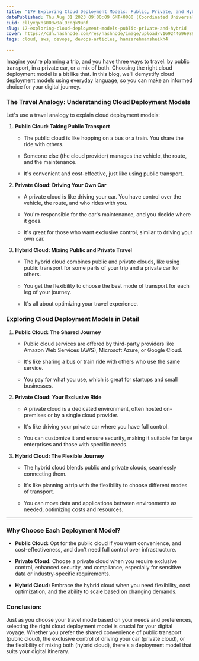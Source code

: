 ```yaml
---
title: "17# Exploring Cloud Deployment Models: Public, Private, and Hybrid"
datePublished: Thu Aug 31 2023 09:00:09 GMT+0000 (Coordinated Universal Time)
cuid: cllyxqxns000w0al9cnqk9unf
slug: 17-exploring-cloud-deployment-models-public-private-and-hybrid
cover: https://cdn.hashnode.com/res/hashnode/image/upload/v1692446969890/3b8b2b6d-831c-4889-8c4c-5db1adc73395.jpeg
tags: cloud, aws, devops, devops-articles, hamzarehmansheikh4

---
```


Imagine you're planning a trip, and you have three ways to travel: by public transport, in a private car, or a mix of both. Choosing the right cloud deployment model is a bit like that. In this blog, we'll demystify cloud deployment models using everyday language, so you can make an informed choice for your digital journey.

### **The Travel Analogy: Understanding Cloud Deployment Models**

Let's use a travel analogy to explain cloud deployment models:

1. **Public Cloud: Taking Public Transport**
    
    * The public cloud is like hopping on a bus or a train. You share the ride with others.
        
    * Someone else (the cloud provider) manages the vehicle, the route, and the maintenance.
        
    * It's convenient and cost-effective, just like using public transport.
        
2. **Private Cloud: Driving Your Own Car**
    
    * A private cloud is like driving your car. You have control over the vehicle, the route, and who rides with you.
        
    * You're responsible for the car's maintenance, and you decide where it goes.
        
    * It's great for those who want exclusive control, similar to driving your own car.
        
3. **Hybrid Cloud: Mixing Public and Private Travel**
    
    * The hybrid cloud combines public and private clouds, like using public transport for some parts of your trip and a private car for others.
        
    * You get the flexibility to choose the best mode of transport for each leg of your journey.
        
    * It's all about optimizing your travel experience.
        

### **Exploring Cloud Deployment Models in Detail**

1. **Public Cloud: The Shared Journey**
    
    * Public cloud services are offered by third-party providers like Amazon Web Services (AWS), Microsoft Azure, or Google Cloud.
        
    * It's like sharing a bus or train ride with others who use the same service.
        
    * You pay for what you use, which is great for startups and small businesses.
        
2. **Private Cloud: Your Exclusive Ride**
    
    * A private cloud is a dedicated environment, often hosted on-premises or by a single cloud provider.
        
    * It's like driving your private car where you have full control.
        
    * You can customize it and ensure security, making it suitable for large enterprises and those with specific needs.
        
3. **Hybrid Cloud: The Flexible Journey**
    
    * The hybrid cloud blends public and private clouds, seamlessly connecting them.
        
    * It's like planning a trip with the flexibility to choose different modes of transport.
        
    * You can move data and applications between environments as needed, optimizing costs and resources.
        

---

### **Why Choose Each Deployment Model?**

* **Public Cloud:** Opt for the public cloud if you want convenience, and cost-effectiveness, and don't need full control over infrastructure.
    
* **Private Cloud:** Choose a private cloud when you require exclusive control, enhanced security, and compliance, especially for sensitive data or industry-specific requirements.
    
* **Hybrid Cloud:** Embrace the hybrid cloud when you need flexibility, cost optimization, and the ability to scale based on changing demands.
    

### **Conclusion:**

Just as you choose your travel mode based on your needs and preferences, selecting the right cloud deployment model is crucial for your digital voyage. Whether you prefer the shared convenience of public transport (public cloud), the exclusive control of driving your car (private cloud), or the flexibility of mixing both (hybrid cloud), there's a deployment model that suits your digital itinerary.